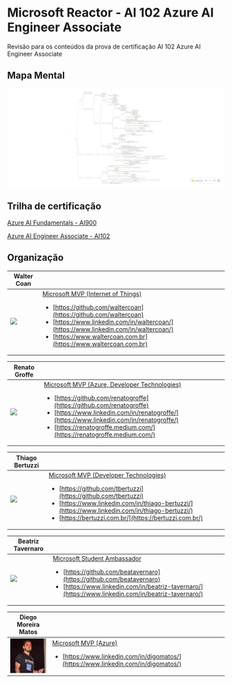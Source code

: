 # Microsoft Reactor - AI 102 Azure AI Engineer Associate

Revisão para os conteúdos da prova de certificação AI 102 Azure AI Engineer Associate

## Mapa Mental
<a href="https://waltercoan.github.io/reactor2025-ai102/html/ai102.html">
<img src="./html/ai102.png" width=720px></a>

## Trilha de certificação
[Azure AI Fundamentals - AI900](https://learn.microsoft.com/en-us/credentials/certifications/azure-ai-fundamentals/?wt.mc_id=AZ-MVP-5003638)

[Azure AI Engineer Associate - AI102](https://learn.microsoft.com/pt-br/credentials/certifications/azure-ai-engineer/?wt.mc_id=AZ-MVP-5003638)

## Organização

| Walter Coan |  |
| -------- | ------- |
| <img src="https://avatars.githubusercontent.com/u/7109985?v=4" width=100px>  | [Microsoft MVP (Internet of Things)](https://mvp.microsoft.com/pt-BR/MVP/profile/cc41c51c-7042-ea11-a812-000d3a8cc830) <ul><li>[https://github.com/waltercoan](https://github.com/waltercoan) </li><li> [https://www.linkedin.com/in/waltercoan/](https://www.linkedin.com/in/waltercoan/)</li><li> [https://www.waltercoan.com.br](https://www.waltercoan.com.br)</li> </ul>|

| Renato Groffe |  |
| -------- | ------- |
| <img src="https://avatars.githubusercontent.com/u/8309296?v=4" width=100px>  | [Microsoft MVP (Azure, Developer Technologies)](https://mvp.microsoft.com/pt-BR/MVP/profile/047e22a1-dd7e-e611-80f8-c4346badb51c) <ul><li> [https://github.com/renatogroffe](https://github.com/renatogroffe) </li><li> [https://www.linkedin.com/in/renatogroffe/](https://www.linkedin.com/in/renatogroffe/) </li><li> [https://renatogroffe.medium.com/](https://renatogroffe.medium.com/) </li></ul>|

| Thiago Bertuzzi |  |
| -------- | ------- |
| <img src="https://avatars.githubusercontent.com/u/22523732?v=4" width=100px>  | [Microsoft MVP (Developer Technologies)](https://mvp.microsoft.com/pt-BR/MVP/profile/a911f2a0-66c1-e811-816b-3863bb2e0320)<ul> <li> [https://github.com/tbertuzzi](https://github.com/tbertuzzi)</li> <li>[https://www.linkedin.com/in/thiago-bertuzzi/](https://www.linkedin.com/in/thiago-bertuzzi/)</li><li> [https://bertuzzi.com.br/](https://bertuzzi.com.br/) </li> </ul>|

| Beatriz Tavernaro |  |
| -------- | ------- |
| <img src="https://avatars.githubusercontent.com/u/94928593?v=4" width=100px>  | [Microsoft Student Ambassador](https://mvp.microsoft.com/pt-BR/studentambassadors/profile/5fe90cb3-bfb3-464f-99b3-87f705e7dc07) <ul> <li> [https://github.com/beatavernaro](https://github.com/beatavernaro) </li><li>[https://www.linkedin.com/in/beatriz-tavernaro/](https://www.linkedin.com/in/beatriz-tavernaro/)</li></ul>|

| Diego Moreira Matos |  |
| -------- | ------- |
| <img src="./img/diego.png" width=100px>  | [Microsoft MVP (Azure)](https://mvp.microsoft.com/pt-BR/MVP/profile/b0ea8e6d-65c9-e911-a99c-000d3a137063)  <ul><li>[https://www.linkedin.com/in/digomatos/](https://www.linkedin.com/in/digomatos/)</li></ul>|